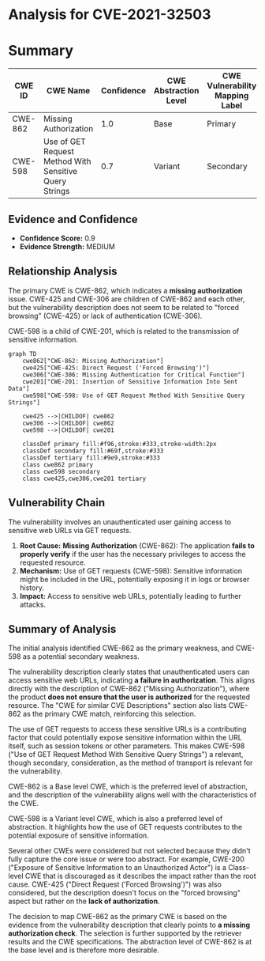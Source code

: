 # Analysis for CVE-2021-32503

# Summary
| CWE ID | CWE Name | Confidence | CWE Abstraction Level | CWE Vulnerability Mapping Label | CWE-Vulnerability Mapping Notes |
|---|---|---|---|---|---|
| CWE-862 | Missing Authorization | 1.0 | Base | Primary | Allowed |
| CWE-598 | Use of GET Request Method With Sensitive Query Strings | 0.7 | Variant | Secondary | Allowed |

## Evidence and Confidence

*   **Confidence Score:** 0.9
*   **Evidence Strength:** MEDIUM

## Relationship Analysis
The primary CWE is CWE-862, which indicates a **missing authorization** issue. CWE-425 and CWE-306 are children of CWE-862 and each other, but the vulnerability description does not seem to be related to "forced browsing" (CWE-425) or lack of authentication (CWE-306).

CWE-598 is a child of CWE-201, which is related to the transmission of sensitive information.

```mermaid
graph TD
    cwe862["CWE-862: Missing Authorization"]
    cwe425["CWE-425: Direct Request ('Forced Browsing')"]
    cwe306["CWE-306: Missing Authentication for Critical Function"]
    cwe201["CWE-201: Insertion of Sensitive Information Into Sent Data"]
    cwe598["CWE-598: Use of GET Request Method With Sensitive Query Strings"]

    cwe425 -->|CHILDOF| cwe862
    cwe306 -->|CHILDOF| cwe862
    cwe598 -->|CHILDOF| cwe201
    
    classDef primary fill:#f96,stroke:#333,stroke-width:2px
    classDef secondary fill:#69f,stroke:#333
    classDef tertiary fill:#9e9,stroke:#333
    class cwe862 primary
    class cwe598 secondary
    class cwe425,cwe306,cwe201 tertiary
```

## Vulnerability Chain
The vulnerability involves an unauthenticated user gaining access to sensitive web URLs via GET requests.

1.  **Root Cause:** **Missing Authorization** (CWE-862): The application **fails to properly verify** if the user has the necessary privileges to access the requested resource.
2.  **Mechanism:** Use of GET requests (CWE-598): Sensitive information might be included in the URL, potentially exposing it in logs or browser history.
3.  **Impact:** Access to sensitive web URLs, potentially leading to further attacks.

## Summary of Analysis
The initial analysis identified CWE-862 as the primary weakness, and CWE-598 as a potential secondary weakness.

The vulnerability description clearly states that unauthenticated users can access sensitive web URLs, indicating **a failure in authorization**. This aligns directly with the description of CWE-862 ("Missing Authorization"), where the product **does not ensure that the user is authorized** for the requested resource. The "CWE for similar CVE Descriptions" section also lists CWE-862 as the primary CWE match, reinforcing this selection.

The use of GET requests to access these sensitive URLs is a contributing factor that could potentially expose sensitive information within the URL itself, such as session tokens or other parameters. This makes CWE-598 ("Use of GET Request Method With Sensitive Query Strings") a relevant, though secondary, consideration, as the method of transport is relevant for the vulnerability.

CWE-862 is a Base level CWE, which is the preferred level of abstraction, and the description of the vulnerability aligns well with the characteristics of the CWE.

CWE-598 is a Variant level CWE, which is also a preferred level of abstraction. It highlights how the use of GET requests contributes to the potential exposure of sensitive information.

Several other CWEs were considered but not selected because they didn't fully capture the core issue or were too abstract. For example, CWE-200 ("Exposure of Sensitive Information to an Unauthorized Actor") is a Class-level CWE that is discouraged as it describes the impact rather than the root cause. CWE-425 ("Direct Request ('Forced Browsing')") was also considered, but the description doesn't focus on the "forced browsing" aspect but rather on the **lack of authorization**.

The decision to map CWE-862 as the primary CWE is based on the evidence from the vulnerability description that clearly points to **a missing authorization check**. The selection is further supported by the retriever results and the CWE specifications. The abstraction level of CWE-862 is at the base level and is therefore more desirable.